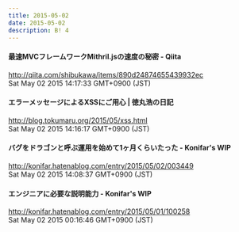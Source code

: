 ```yaml
---
title: 2015-05-02
date: 2015-05-02
description: B! 4
---
```


#### 最速MVCフレームワークMithril.jsの速度の秘密 - Qiita
http://qiita.com/shibukawa/items/890d24874655439932ec<br>
Sat May 02 2015 14:17:33 GMT+0900 (JST)<br>


#### エラーメッセージによるXSSにご用心 | 徳丸浩の日記
http://blog.tokumaru.org/2015/05/xss.html<br>
Sat May 02 2015 14:16:17 GMT+0900 (JST)<br>


#### バグをドラゴンと呼ぶ運用を始めて1ヶ月くらいたった - Konifar's WIP
http://konifar.hatenablog.com/entry/2015/05/02/003449<br>
Sat May 02 2015 14:08:37 GMT+0900 (JST)<br>


#### エンジニアに必要な説明能力 - Konifar's WIP
http://konifar.hatenablog.com/entry/2015/05/01/100258<br>
Sat May 02 2015 00:16:46 GMT+0900 (JST)<br>


